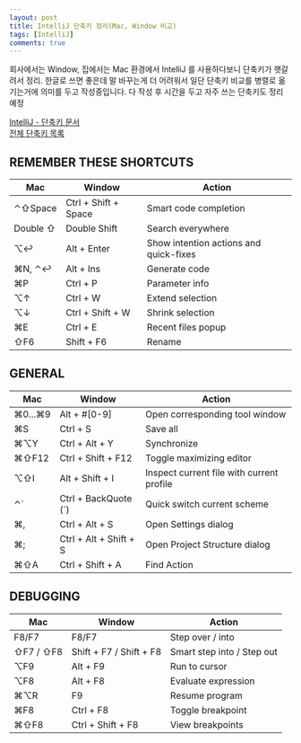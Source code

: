 ```yaml
---
layout: post
title: IntelliJ 단축키 정리(Mac, Window 비교)
tags: [IntelliJ]
comments: true
---
```

회사에서는 Window, 집에서는 Mac 환경에서 IntelliJ 를 사용하다보니 단축키가 햇갈려서 정리.
한글로 쓰면 좋은데 말 바꾸는게 더 어려워서 일단 단축키 비교를 병렬로 옮기는거에 의미를 두고 작성중입니다.
다 작성 후 시간을 두고 자주 쓰는 단축키도 정리 예정

[IntelliJ - 단축키 문서](https://www.jetbrains.com/help/idea/mastering-keyboard-shortcuts.html)  
[전체 단축키 목록](https://resources.jetbrains.com/storage/products/intellij-idea/docs/IntelliJIDEA_ReferenceCard.pdf?_ga=2.177040357.192403020.1620114693-1122424094.1618172393&_gac=1.58728159.1619804929.Cj0KCQjw1a6EBhC0ARIsAOiTkrEhDMaSVthO2MdZO3g6eEDENub9gCkbNAe3NHcxFDxKhx9NGAgNAKUaAhZQEALw_wcB)


## REMEMBER THESE SHORTCUTS
|Mac|Window|Action|
|---|---|---|
|⌃⇧Space|Ctrl + Shift + Space|Smart code completion|
|Double ⇧|Double Shift|Search everywhere|
|⌥↩|Alt + Enter|Show intention actions and quick-fixes|
|⌘N, ⌃↩|Alt + Ins|Generate code|
|⌘P|Ctrl + P|Parameter info|
|⌥↑|Ctrl + W|Extend selection|
|⌥↓|Ctrl + Shift + W|Shrink selection|
|⌘E|Ctrl + E|Recent files popup|
|⇧F6|Shift + F6|Rename|


## GENERAL
|Mac|Window|Action|
|---|---|---|
|⌘0...⌘9|Alt + #[0-9]|Open corresponding tool window|
|⌘S|Ctrl + S|Save all|
|⌘⌥Y|Ctrl + Alt + Y|Synchronize|
|⌘⇧F12|Ctrl + Shift + F12|Toggle maximizing editor|
|⌥⇧I|Alt + Shift + I|Inspect current file with current profile|
|⌃`|Ctrl + BackQuote (`)|Quick switch current scheme|
|⌘,|Ctrl + Alt + S|Open Settings dialog|
|⌘;|Ctrl + Alt + Shift + S|Open Project Structure dialog|
|⌘⇧A|Ctrl + Shift + A|Find Action|

## DEBUGGING
|Mac|Window|Action|
|---|---|---|
|F8/F7|F8/F7|Step over / into|
|⇧F7 / ⇧F8|Shift + F7 / Shift + F8|Smart step into / Step out|
|⌥F9|Alt + F9|Run to cursor|
|⌥F8|Alt + F8|Evaluate expression|
|⌘⌥R|F9|Resume program|
|⌘F8|Ctrl + F8|Toggle breakpoint|
|⌘⇧F8|Ctrl + Shift + F8|View breakpoints|